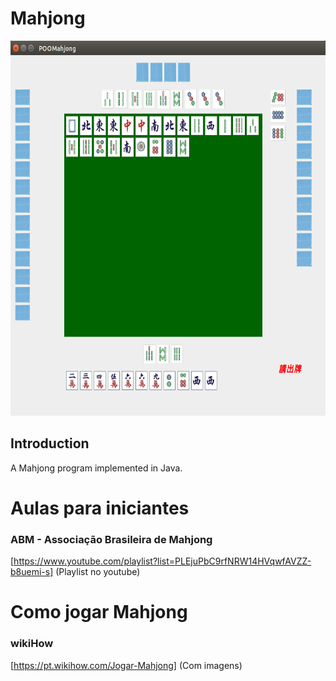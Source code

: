 # Mahjong

<img src="/src/pic/pic2-2.png" title="Mahjong" width="600px" height="600px">

## Introduction

A Mahjong program implemented in Java.

# Aulas para iniciantes
### ABM - Associação Brasileira de Mahjong

[https://www.youtube.com/playlist?list=PLEjuPbC9rfNRW14HVqwfAVZZ-b8uemi-s] (Playlist no youtube)

# Como jogar Mahjong
### wikiHow

[https://pt.wikihow.com/Jogar-Mahjong] (Com imagens)
